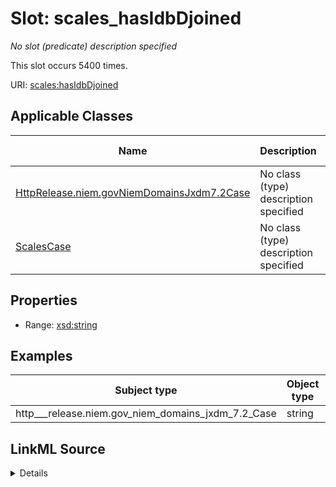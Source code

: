 

# Slot: scales_hasIdbDjoined


_No slot (predicate) description specified_






This slot occurs 5400 times.


URI: [scales:hasIdbDjoined](http://schemas.scales-okn.org/rdf/scales#hasIdbDjoined)



<!-- no inheritance hierarchy -->





## Applicable Classes

| Name | Description | Modifies Slot |
| --- | --- | --- |
| [HttpRelease.niem.govNiemDomainsJxdm7.2Case](../classes/HttpRelease.niem.govNiemDomainsJxdm7.2Case.md) | No class (type) description specified |  yes  |
| [ScalesCase](../classes/ScalesCase.md) | No class (type) description specified |  no  |







## Properties

* Range: [xsd:string](http://www.w3.org/2001/XMLSchema#string)






## Examples

| Subject type | Object type | Example subject | Example object | Occurrences |
| --- | --- | --- | --- | --- |
| http___release.niem.gov_niem_domains_jxdm_7.2_Case | string | scales:CivilCase | 01/01/2017 | 5400 |




## LinkML Source

<details>

```yaml
name: scales_hasIdbDjoined
annotations:
  count:
    tag: count
    value: 5400
description: No slot (predicate) description specified
examples:
- object:
    example_object: 01/01/2017
    example_object_type: string
    example_predicate: scales:hasIdbDjoined
    example_subject: scales:CivilCase
    example_subject_type: http___release.niem.gov_niem_domains_jxdm_7.2_Case
from_schema: scales-kg
rank: 1000
slot_uri: scales:hasIdbDjoined
alias: scales_hasIdbDjoined
domain_of:
- http___release.niem.gov_niem_domains_jxdm_7.2_Case
- scales_Case
range: string

```
</details>